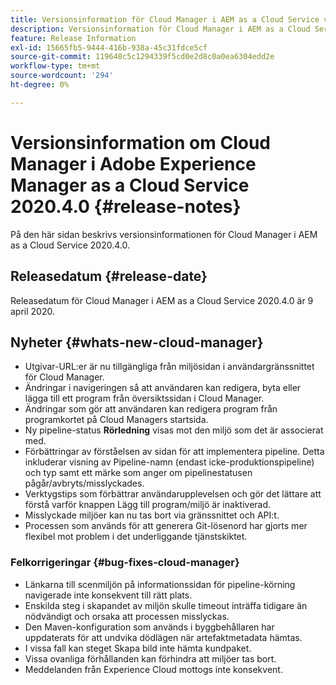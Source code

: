```yaml
---
title: Versionsinformation för Cloud Manager i AEM as a Cloud Service version 2020.4.0
description: Versionsinformation för Cloud Manager i AEM as a Cloud Service version 2020.4.0
feature: Release Information
exl-id: 15665fb5-9444-416b-938a-45c31fdce5cf
source-git-commit: 119648c5c1294339f5cd0e2d8c0a0ea6304edd2e
workflow-type: tm+mt
source-wordcount: '294'
ht-degree: 0%

---
```


# Versionsinformation om Cloud Manager i Adobe Experience Manager as a Cloud Service 2020.4.0 {#release-notes}

På den här sidan beskrivs versionsinformationen för Cloud Manager i AEM as a Cloud Service 2020.4.0.

## Releasedatum {#release-date}

Releasedatum för Cloud Manager i AEM as a Cloud Service 2020.4.0 är 9 april 2020.

## Nyheter {#whats-new-cloud-manager}

* Utgivar-URL:er är nu tillgängliga från miljösidan i användargränssnittet för Cloud Manager.
* Ändringar i navigeringen så att användaren kan redigera, byta eller lägga till ett program från översiktssidan i Cloud Manager.
* Ändringar som gör att användaren kan redigera program från programkortet på Cloud Managers startsida.
* Ny pipeline-status **Rörledning** visas mot den miljö som det är associerat med.
* Förbättringar av förståelsen av sidan för att implementera pipeline. Detta inkluderar visning av Pipeline-namn (endast icke-produktionspipeline) och typ samt ett märke som anger om pipelinestatusen pågår/avbryts/misslyckades.
* Verktygstips som förbättrar användarupplevelsen och gör det lättare att förstå varför knappen Lägg till program/miljö är inaktiverad.
* Misslyckade miljöer kan nu tas bort via gränssnittet och API:t.
* Processen som används för att generera Git-lösenord har gjorts mer flexibel mot problem i det underliggande tjänstskiktet.

### Felkorrigeringar {#bug-fixes-cloud-manager}

* Länkarna till scenmiljön på informationssidan för pipeline-körning navigerade inte konsekvent till rätt plats.
* Enskilda steg i skapandet av miljön skulle timeout inträffa tidigare än nödvändigt och orsaka att processen misslyckas.
* Den Maven-konfiguration som används i byggbehållaren har uppdaterats för att undvika dödlägen när artefaktmetadata hämtas.
* I vissa fall kan steget Skapa bild inte hämta kundpaket.
* Vissa ovanliga förhållanden kan förhindra att miljöer tas bort.
* Meddelanden från Experience Cloud mottogs inte konsekvent.

